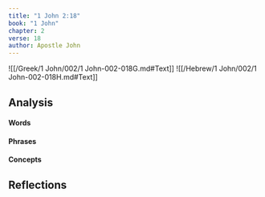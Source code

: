 ```yaml
---
title: "1 John 2:18"
book: "1 John"
chapter: 2
verse: 18
author: Apostle John
---
```

![[/Greek/1 John/002/1 John-002-018G.md#Text]]
![[/Hebrew/1 John/002/1 John-002-018H.md#Text]]

## Analysis

#### Words

#### Phrases

#### Concepts

## Reflections
